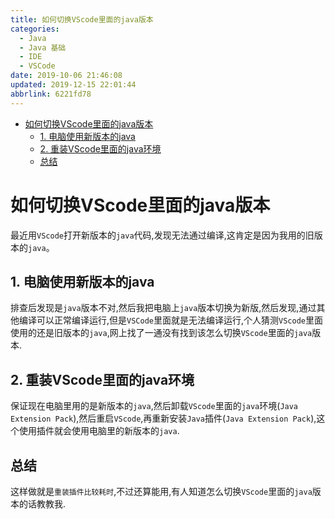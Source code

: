```yaml
---
title: 如何切换VScode里面的java版本
categories: 
  - Java
  - Java 基础
  - IDE
  - VSCode
date: 2019-10-06 21:46:08
updated: 2019-12-15 22:01:44
abbrlink: 6221fd78
---
```

<div id='my_toc'>

- [如何切换VScode里面的java版本](/blog/6221fd78/#如何切换VScode里面的java版本)
    - [1. 电脑使用新版本的java](/blog/6221fd78/#1-电脑使用新版本的java)
    - [2. 重装VScode里面的java环境](/blog/6221fd78/#2-重装VScode里面的java环境)
    - [总结](/blog/6221fd78/#总结)

</div>
<!--more-->
<script>if (navigator.platform.search('arm')==-1){document.getElementById('my_toc').style.display = 'none';}</script>

<!--end-->
# 如何切换VScode里面的java版本 #
最近用`VScode`打开新版本的`java`代码,发现无法通过编译,这肯定是因为我用的旧版本的`java`。
## 1. 电脑使用新版本的java ##
排查后发现是`java`版本不对,然后我把电脑上`java`版本切换为新版,然后发现,通过其他编译可以正常编译运行,但是`VSCode`里面就是无法编译运行,个人猜测`VScode`里面使用的还是旧版本的`java`,网上找了一通没有找到该怎么切换`VScode`里面的`java`版本.
## 2. 重装VScode里面的java环境 ##
保证现在电脑里用的是新版本的`java`,然后卸载`VScode`里面的`java`环境(`Java Extension Pack`),然后重启`VScode`,再重新安装`Java`插件(`Java Extension Pack`),这个使用插件就会使用电脑里的新版本的`java`.
## 总结 ##
这样做就是`重装插件比较耗时`,不过还算能用,有人知道怎么切换`VScode`里面的`java`版本的话教教我.

